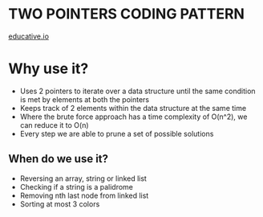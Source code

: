 # TWO POINTERS CODING PATTERN
[educative.io](https://www.educative.io/courses/grokking-coding-interview-patterns-javascript/two-pointers-introduction)

# Why use it?
- Uses 2 pointers to iterate over a data structure until the same condition is met by elements at both the pointers
- Keeps track of 2 elements within the data structure at the same time
- Where the brute force approach has a time complexity of O(n^2), we can reduce it to O(n)
- Every step we are able to prune a set of possible solutions

## When do we use it?
- Reversing an array, string or linked list
- Checking if a string is a palidrome
- Removing nth last node from linked list
- Sorting at most 3 colors


